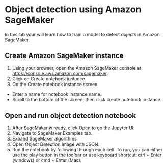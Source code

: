 # Object detection using Amazon SageMaker

In this lab your will learn how to train a model to detect objects in Amazon SageMaker.

## Create Amazon SageMaker instance

1. Using your browser, open the Amazon SageMaker console at https://console.aws.amazon.com/sagemaker.
2. Click on Create notebook instance
3. On the Create notebook instance  screen
  - Enter a name for notebook instance name.
  - Scroll to the bottom of the screen, then click create notebook instance.

## Open and run object detection notebook

1. After SageMaker is ready, click Open to go the Jupyter UI.
2. Navigate to SageMaker Examples tab.
2. Expand SageMaker algorithms.
3. Open Object Detection Image with JSON.
4. Run the notebook by following through each cell. To run, you can either use the play button in the toolbar or use keyboard shortcut: ctrl + Enter (windows) or cmd + Enter (Mac).
